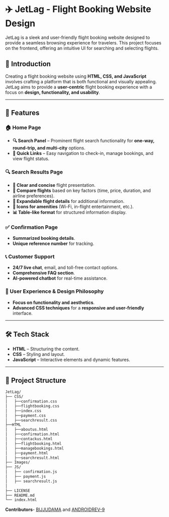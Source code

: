 # ✈️ JetLag - Flight Booking Website Design

JetLag is a sleek and user-friendly flight booking website designed to provide a seamless browsing experience for travelers. This project focuses on the frontend, offering an intuitive UI for searching and selecting flights.

## 📝 Introduction

Creating a flight booking website using **HTML, CSS, and JavaScript** involves crafting a platform that is both functional and visually appealing. JetLag aims to provide a **user-centric** flight booking experience with a focus on **design, functionality, and usability**.

---

## 🚀 Features

### 🏠 Home Page

- **🔍 Search Panel** – Prominent flight search functionality for **one-way, round-trip, and multi-city** options.
- **🔗 Quick Links** – Easy navigation to check-in, manage bookings, and view flight status.

### 🔍 Search Results Page

- **📌 Clear and concise** flight presentation.
- **🔄 Compare flights** based on key factors (time, price, duration, and airline preferences).
- **📂 Expandable flight details** for additional information.
- **🔔 Icons for amenities** (Wi-Fi, in-flight entertainment, etc.).
- **📊 Table-like format** for structured information display.

### ✅ Confirmation Page

- **Summarized booking details**.
- **Unique reference number** for tracking.

### 📞 Customer Support

- **24/7 live chat**, email, and toll-free contact options.
- **Comprehensive FAQ section**.
- **AI-powered chatbot** for real-time assistance.

### 🎨 User Experience & Design Philosophy

- **Focus on functionality and aesthetics**.
- **Advanced CSS techniques** for a **responsive and user-friendly** interface.

---

## 🛠️ Tech Stack

- **HTML** – Structuring the content.
- **CSS** – Styling and layout.
- **JavaScript** – Interactive elements and dynamic features.

---

## 📂 Project Structure
```sh
JetLag/
├── CSS/
│   ├──confirmation.css
│   ├──flightbooking.css
│   ├──index.css
│   ├──payment.css
│   ├──searchresult.css
├──HTML
│   ├──aboutus.html
│   ├──confirmation.html
│   ├──contackus.html
│   ├──flightbooking.html
│   ├──managebookings.html
│   ├──payment.html
│   ├──searchresult.html
├── Images/
├── JS/
│   ├── confirmation.js
│   ├── payment.js
│   ├── searchresult.js
│  
├── LICENSE
├── README.md
└── index.html
```
**Contributors**- [BIJJUDAMA](https://github.com/BIJJUDAMA) and [ANDROIDREV-9](https://github.com/ANDROIDREV-9)
